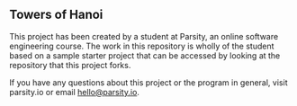 ## Towers of Hanoi

This project has been created by a student at Parsity, an online software engineering course. The work in this repository is wholly of the student based on a sample starter project that can be accessed by looking at the repository that this project forks.

If you have any questions about this project or the program in general, visit parsity.io or email hello@parsity.io.
